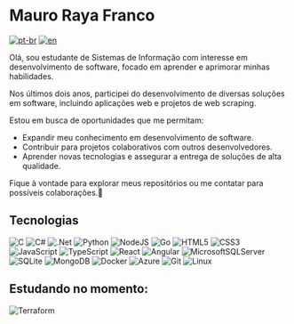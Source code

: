 # Mauro Raya Franco

[![pt-br](https://img.shields.io/badge/lang-pt--br-green.svg)](https://github.com/MauroRaya/MauroRaya/blob/main/README.md)
[![en](https://img.shields.io/badge/lang-en-red.svg)](https://github.com/MauroRaya/MauroRaya/blob/main/README.en.md)

Olá, sou estudante de Sistemas de Informação com interesse em desenvolvimento de software, focado em aprender e aprimorar minhas habilidades.

Nos últimos dois anos, participei do desenvolvimento de diversas soluções em software, incluindo aplicações web e projetos de web scraping.

Estou em busca de oportunidades que me permitam:
- Expandir meu conhecimento em desenvolvimento de software.
- Contribuir para projetos colaborativos com outros desenvolvedores.
- Aprender novas tecnologias e assegurar a entrega de soluções de alta qualidade.

Fique à vontade para explorar meus repositórios ou me contatar para possíveis colaborações.👋

<h2>Tecnologias</h2>

![C](https://img.shields.io/badge/c-%2300599C.svg?style=for-the-badge&logoColor=white)
![C#](https://img.shields.io/badge/c%23-%23239120.svg?style=for-the-badge&logo=csharp&logoColor=white)
![.Net](https://img.shields.io/badge/.NET-5C2D91?style=for-the-badge&logoColor=white)
![Python](https://img.shields.io/badge/python-3670A0?style=for-the-badge&logo=python&logoColor=ffdd54)
![NodeJS](https://img.shields.io/badge/node.js-6DA55F?style=for-the-badge&logo=node.js&logoColor=white)
![Go](https://img.shields.io/badge/go-%2300ADD8.svg?style=for-the-badge&logo=go&logoColor=white)
![HTML5](https://img.shields.io/badge/html5-%23E34F26.svg?style=for-the-badge&logo=html5&logoColor=white)
![CSS3](https://img.shields.io/badge/css3-%231572B6.svg?style=for-the-badge&logo=css3&logoColor=white)
![JavaScript](https://img.shields.io/badge/javascript-%23323330.svg?style=for-the-badge&logo=javascript&logoColor=%23F7DF1E)
![TypeScript](https://img.shields.io/badge/typescript-%23007ACC.svg?style=for-the-badge&logo=typescript&logoColor=white)
![React](https://img.shields.io/badge/react-%2320232a.svg?style=for-the-badge&logo=react&logoColor=%2361DAFB)
![Angular](https://img.shields.io/badge/angular-%23DD0031.svg?style=for-the-badge&logo=angular&logoColor=white)
![MicrosoftSQLServer](https://img.shields.io/badge/Microsoft%20SQL%20Server-CC2927?style=for-the-badge&logo=microsoft%20sql%20server&logoColor=white)
![SQLite](https://img.shields.io/badge/sqlite-%2307405e.svg?style=for-the-badge&logo=sqlite&logoColor=white)
![MongoDB](https://img.shields.io/badge/MongoDB-%234ea94b.svg?style=for-the-badge&logo=mongodb&logoColor=white)
![Docker](https://img.shields.io/badge/docker-%230db7ed.svg?style=for-the-badge&logo=docker&logoColor=white)
![Azure](https://img.shields.io/badge/azure-%230072C6.svg?style=for-the-badge&logo=microsoftazure&logoColor=white)
![Git](https://img.shields.io/badge/git-%23F05033.svg?style=for-the-badge&logo=git&logoColor=white)
![Linux](https://img.shields.io/badge/Linux-FCC624?style=for-the-badge&logo=linux&logoColor=black)

<h2>Estudando no momento:</h2>

![Terraform](https://img.shields.io/badge/terraform-%235835CC.svg?style=for-the-badge&logo=terraform&logoColor=white)
